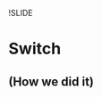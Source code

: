!SLIDE 
# Switch #
## (How we did it)

<!-- vim: ft=markdown:fo=:lbr 
Consider :so showoff.vim 
--> 
